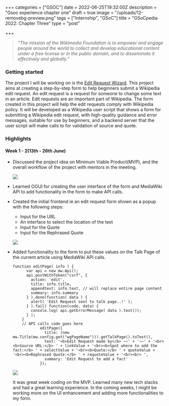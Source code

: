 +++
categories = ["GSOC"]
date = 2022-06-25T19:32:00Z
description = "Gsoc experience chapter one"
draft = true
image = "/uploads/12-removebg-preview.png"
tags = ["Internship", "GSoC"]
title = "GSoCpedia 2022: Chapter Three"
type = "post"

+++
> _“The mission of the Wikimedia Foundation is to empower and engage people around the world to collect and develop educational content under a free license or in the public domain, and to disseminate it effectively and globally.”_

### Getting started

The project I will be working on is the [Edit Request Wizard](https://summerofcode.withgoogle.com/programs/2022/projects/u0WNs8PY "Project").  This project aims at creating a step-by-step form to help beginners submit a Wikipedia edit request. An edit request is a request for someone to change some text in an article. Edit requests are an important part of Wikipedia. The form created in this project will help the edit requests comply with Wikipedia policy. It will be developed as a Wikipedia user script that shows a form for submitting a Wikipedia edit request, with high-quality guidance and error messages, suitable for use by beginners, and a backend server that the user script will make calls to for validation of source and quote.

### Highlights

#### Week 1 - 2(13th - 26th June)

* Discussed the project idea on Minimum Viable Product(MVP), and the overall workflow of the project with mentors in the meeting.

  ![](/uploads/gsoc-meet-1.png)
* Learned OOUI for creating the user interface of the form and MediaWiki API to add functionality in the form to make API calls.
* Created the initial frontend ie an edit request form shown as a popup with the following steps:
  * Input for the URL
  * An interface to select the location of the text
  * Input for the Quote
  * Input for the Rephrased Quote

  ![](/uploads/form-blog-chapter-one.png)
* Added functionality to the form to put these values on the Talk Page of the current article using MediaWiki API calls.

      function editPage( info ) {
            var api = new mw.Api();
            api.postWithToken("csrf", {
              action: 'edit',
              title: info.title,
              appendtext: info.text, // will replace entire page content
              summary: info.summary
            } ).done(function( data ) {
              alert( 'Edit Request sent to talk page..!' );
            } ).fail( function(code, data) {
              console.log( api.getErrorMessage( data ).text());
            } );
          }
          // API calls code goes here
                  editPage({
                    title: (new mw.Title(mw.config.get("wgPageName"))).getTalkPage().toText(),
                    text: '<b>Edit Request made by</b> ~~' + '~~' + '<br><b>Source URL:</b> ' + linkValue + '<br><b>Spot where to add the fact:</b> ' + selectValue + '<br><b>Quote:</b> ' + quoteValue + '<br><b>Rephrased Quote:</b> ' + requoteValue + '<br><br> ',
                    summary: 'Edit Request to add a fact'
                  }); 

  ![](/uploads/talk-page-interface-blog-chapter-one.png)

  It was great week coding on the MVP. Learned many new tech stacks and had a great learning experience. In the coming weeks, I might be working more on the UI enhancement and adding more functionalities to my form.